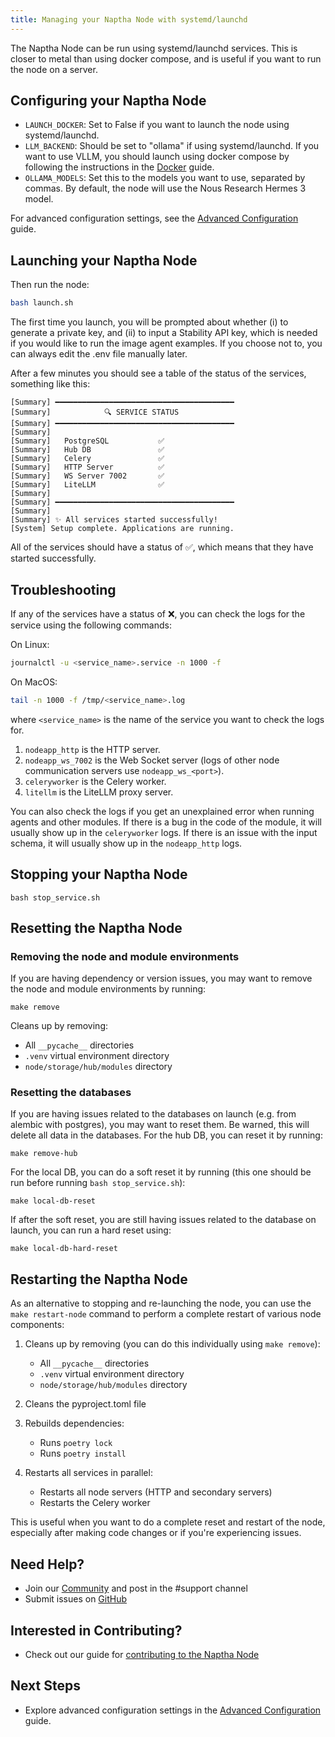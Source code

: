 ```yaml
---
title: Managing your Naptha Node with systemd/launchd
---
```


The Naptha Node can be run using systemd/launchd services. This is closer to metal than using docker compose, and is useful if you want to run the node on a server.

## Configuring your Naptha Node

- `LAUNCH_DOCKER`: Set to False if you want to launch the node using systemd/launchd.
- `LLM_BACKEND`: Should be set to "ollama" if using systemd/launchd. If you want to use VLLM, you should launch using docker compose by following the instructions in the [Docker](READMEs/docker.md) guide.
- `OLLAMA_MODELS`: Set this to the models you want to use, separated by commas. By default, the node will use the Nous Research Hermes 3 model.

For advanced configuration settings, see the [Advanced Configuration](READMEs/advanced.md) guide.

## Launching your Naptha Node

Then run the node:

```bash
bash launch.sh
```

The first time you launch, you will be prompted about whether (i) to generate a private key, and (ii) to input a Stability API key, which is needed if you would like to run the image agent examples. If you choose not to, you can always edit the .env file manually later.

After a few minutes you should see a table of the status of the services, something like this:

```
[Summary] ━━━━━━━━━━━━━━━━━━━━━━━━━━━━━━━━━━━━━━━━
[Summary]            🔍 SERVICE STATUS              
[Summary] ━━━━━━━━━━━━━━━━━━━━━━━━━━━━━━━━━━━━━━━━
[Summary]                                          
[Summary]   PostgreSQL           ✅
[Summary]   Hub DB               ✅
[Summary]   Celery               ✅
[Summary]   HTTP Server          ✅
[Summary]   WS Server 7002       ✅
[Summary]   LiteLLM              ✅
[Summary]                                          
[Summary] ━━━━━━━━━━━━━━━━━━━━━━━━━━━━━━━━━━━━━━━━
[Summary] 
[Summary] ✨ All services started successfully!
[System] Setup complete. Applications are running.
```

All of the services should have a status of ✅, which means that they have started successfully.

## Troubleshooting

If any of the services have a status of ❌, you can check the logs for the service using the following commands:

On Linux:

```bash
journalctl -u <service_name>.service -n 1000 -f
```

On MacOS:

```bash
tail -n 1000 -f /tmp/<service_name>.log
```

where `<service_name>` is the name of the service you want to check the logs for. 

1. `nodeapp_http` is the HTTP server.
2. `nodeapp_ws_7002` is the Web Socket server (logs of other node communication servers use `nodeapp_ws_<port>`).
3. `celeryworker` is the Celery worker.
4. `litellm` is the LiteLLM proxy server.

You can also check the logs if you get an unexplained error when running agents and other modules. If there is a bug in the code of the module, it will usually show up in the `celeryworker` logs. If there is an issue with the input schema, it will usually show up in the `nodeapp_http` logs.


## Stopping your Naptha Node

```
bash stop_service.sh
```

## Resetting the Naptha Node

### Removing the node and module environments

If you are having dependency or version issues, you may want to remove the node and module environments by running:

```
make remove
```

Cleans up by removing:
   - All `__pycache__` directories
   - `.venv` virtual environment directory 
   - `node/storage/hub/modules` directory

### Resetting the databases

If you are having issues related to the databases on launch (e.g. from alembic with postgres), you may want to reset them. Be warned, this will delete all data in the databases. For the hub DB, you can reset it by running:

```
make remove-hub
```

For the local DB, you can do a soft reset it by running (this one should be run before running `bash stop_service.sh`):

```
make local-db-reset
```

If after the soft reset, you are still having issues related to the database on launch, you can run a hard reset using:

```
make local-db-hard-reset
```

## Restarting the Naptha Node

As an alternative to stopping and re-launching the node, you can use the `make restart-node` command to perform a complete restart of various node components:

1. Cleans up by removing (you can do this individually using `make remove`):
   - All `__pycache__` directories
   - `.venv` virtual environment directory 
   - `node/storage/hub/modules` directory

2. Cleans the pyproject.toml file

3. Rebuilds dependencies:
   - Runs `poetry lock`
   - Runs `poetry install` 

4. Restarts all services in parallel:
   - Restarts all node servers (HTTP and secondary servers)
   - Restarts the Celery worker

This is useful when you want to do a complete reset and restart of the node, especially after making code changes or if you're experiencing issues.

## Need Help?

- Join our [Community](https://naptha.ai/naptha-community) and post in the #support channel
- Submit issues on [GitHub](https://github.com/NapthaAI)

## Interested in Contributing?

- Check out our guide for [contributing to the Naptha Node](https://docs.naptha.ai/Contributing/infrastructure-contributor)

## Next Steps

- Explore advanced configuration settings in the [Advanced Configuration](READMEs/advanced.md) guide.